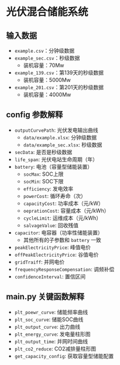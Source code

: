 # 光伏混合储能系统

## 输入数据

- `example.csv`：分钟级数据
- `example_sec.csv`：秒级数据
  - 装机容量：70Mw
- `example_139.csv`：第139天的秒级数据
  - 装机容量：5000Mw
- `example_201.csv`：第201天的秒级数据
  - 装机容量：4000Mw

## config 参数解释

- `outputCurvePath`: 光伏发电输出曲线
  - `data/example.xlsx`: 分钟级数据
  - `data/example_sec.xlsx`: 秒级数据
- `secData`: 是否是秒级数据
- `life_span`: 光伏电站生命周期（年）
- `battery`: 电池（容量型储能装置）
  - `socMax`: SOC上限
  - `socMin`: SOC下限
  - `efficiency`: 发电效率
  - `powerCost`: 循环寿命（次）
  - `capacityCost`: 功率成本（元/kW）
  - `oeprationCost`: 容量成本（元/kWh）
  - `cycleLimit`: 运维成本（元/kWh）
  - `salvageValue`: 回收残值
- `capacitor`: 电容器（功率性储能装置）
  - 其他所有的子参数和 `battery` 一致
- `peakElectricityPrice`: 峰值电价
- `offPeakElectricityPrice`: 谷值电价
- `gridTraiff`: 并网电价
- `frequencyResponseCompensation`: 调频补偿
- `confidenceInterval`: 置信区间

## main.py 关键函数解释

- `plt_poewr_curve`: 储能频率曲线
- `plt_soc_curve`: 储能SOC曲线
- `plt_output_curve`: 出力曲线
- `plt_energy_curve`: 发电量柱形图
- `plt_output_time`: 并网时间曲线
- `plt_co2_reduce`: CO2减排量柱形图
- `get_capacity_config`: 获取容量型储能配置